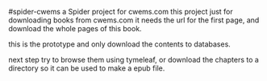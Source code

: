 #spider-cwems a Spider project for cwems.com
this project just for downloading books from cwems.com
it needs the url for the first page, and download the whole pages of this book.

this is the prototype and only download the contents to databases.

next step try to browse them using tymeleaf, or download the chapters to a directory so it can be used to make a epub file.
